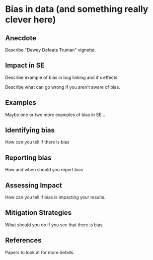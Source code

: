# Bias in data (and something really clever here)

## Anecdote

Describe "Dewey Defeats Truman" vignette.

## Impact in SE

Describe example of bias in bug linking and it's effects.

Describe what can go wrong if you aren't aware of bias.

## Examples

Maybe one or two more examples of bias in SE...

## Identifying bias

How can you tell if there is bias

## Reporting bias

How and when should you report bias

## Assessing Impact

How can you tell if bias is impacting your results.

## Mitigation Strategies

What should you do if you see that there is bias.

## References

Papers to look at for more details.


